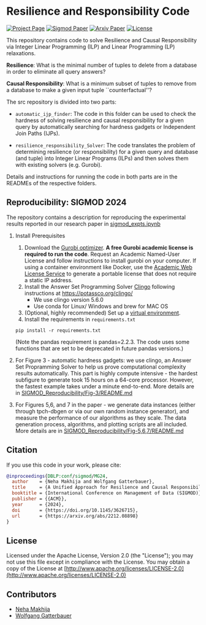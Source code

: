 # Resilience and Responsibility Code

[![Project Page](https://img.shields.io/badge/Project%20Page-blue.svg)](https://northeastern-datalab.github.io/unified-reverse-data-management/)
[![Sigmod Paper](https://img.shields.io/badge/Paper-SIGMOD24-blue.svg)](https://doi.org/10.1145/3626715)
[![Arxiv Paper](https://img.shields.io/badge/Paper-arXiv-blue.svg)](https://arxiv.org/abs/2212.08898)
[![License](https://img.shields.io/badge/License-Apache%202.0-orange.svg)](https://opensource.org/licenses/Apache-2.0)

This repository contains code to solve Resilience and Causal Responsibility via Integer Linear Programming (ILP) and Linear Programming (LP) relaxations.

**Resilience**: What is the minimal number of tuples to delete from a database in order to eliminate all query answers?

**Causal Responsibility**: What is a minimum subset of tuples to remove from a database to make a given input tuple ``counterfactual''?

The src repository is divided into two parts:
-  ``automatic_ijp_finder``: The code in this folder can be used to check the hardness of solving resilience and causal responsibility for a given query by automatically searching for hardness gadgets or Independent Join Paths (IJPs).

- ``resilience_responsibility_Solver``: The code translates the problem of determining resilience (or responsibility) for a given query and database (and tuple) into Integer Linear Programs (ILPs) and then solves them with existing solvers (e.g. Gurobi).

Details and instructions for running the code in both parts are in the READMEs of the respective folders.

## Reproducibility: SIGMOD 2024

The repository contains a description for reproducing the experimental results reported in our research paper in [sigmod_expts.ipynb](Resilience_Responsibility_Solver/expt/expt_plots/sigmod_expts.ipynb)

1. Install Prerequisites
    1. Download the [Gurobi optimizer](https://www.gurobi.com/downloads/). **A free Gurobi academic license is required to run the code**. Request an Academic Named-User License and follow instructions to install gurobi on your computer. If using a container environment like Docker, use the [Academic Web License Service](https://support.gurobi.com/hc/en-us/articles/13210193318033-What-is-an-Academic-WLS-license) to generate a portable license that does not require a static IP address.
    2. Install the Answer Set Programming Solver [Clingo](https://potassco.org/clingo/) following instructions at https://potassco.org/clingo/
        * We use clingo version 5.6.0
        * Use conda for Linux/ Windows and brew for MAC OS
    3. (Optional, highly recommended) Set up a [virtual environment](https://docs.python.org/3/library/venv.html).
    4. Install the requirements in ``requirements.txt``
    ```
    pip install -r requirements.txt
    ```
    (Note the pandas requirement is pandas=2.2.3. The code uses some functions that are set to be deprecated in future pandas versions.)
2. For Figure 3 - automatic hardness gadgets: we use clingo, an Answer Set Propramming Solver to help us prove computational complexity results automatically. 
This part is highly compute intensive - the hardest subfigure to generate took 15 hours on a 64-core processor. However, the fastest example takes under a minute end-to-end. More details are in [SIGMOD_Reproducibility/Fig-3/README.md](SIGMOD_Reproducibility/Fig-3/README.md)

3. For Figures 5,6, and 7 in the paper - we generate data instances (either through tpch-dbgen or via our own random instance generator), and measure the performance of our algorithms as they scale. The data generation process, algorithms, and plotting scripts are all included. More details are in [SIGMOD_Reproducibility/Fig-5,6,7/README.md](SIGMOD_Reproducibility/Fig-5,6,7/README.md)

## Citation
If you use this code in your work, please cite: 
```bibtex
@inproceedings{DBLP:conf/sigmod/MG24,
  author    = {Neha Makhija and Wolfgang Gatterbauer},
  title     = {A Unified Approach for Resilience and Causal Responsibility with Integer Linear Programming (ILP) and LP Relaxations},
  booktitle = {International Conference on Management of Data (SIGMOD)},
  publisher = {{ACM}},
  year      = {2024},
  doi       = {https://doi.org/10.1145/3626715},
  url       = {https://arxiv.org/abs/2212.08898}
}
```

## License
Licensed under the Apache License, Version 2.0 (the "License");
you may not use this file except in compliance with the License.
You may obtain a copy of the License at [http://www.apache.org/licenses/LICENSE-2.0](http://www.apache.org/licenses/LICENSE-2.0)

## Contributors
- [Neha Makhija](https://nehamakhija.github.io/)
- [Wolfgang Gatterbauer](http://gatterbauer.name)